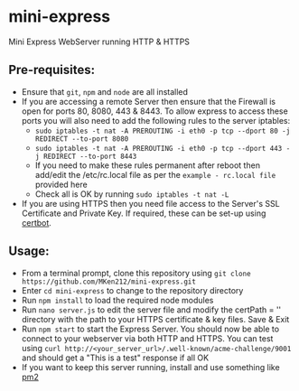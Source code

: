 # mini-express
Mini Express WebServer running HTTP & HTTPS

## Pre-requisites:
- Ensure that `git`, `npm` and `node` are all installed
- If you are accessing a remote Server then ensure that the Firewall is open for ports 80, 8080, 443 & 8443. To allow express to access these ports you will also need to add the following rules to the server iptables:
  - `sudo iptables -t nat -A PREROUTING -i eth0 -p tcp --dport 80 -j REDIRECT --to-port 8080`
  - `sudo iptables -t nat -A PREROUTING -i eth0 -p tcp --dport 443 -j REDIRECT --to-port 8443`
  - If you need to make these rules permanent after reboot then add/edit the /etc/rc.local file as per the `example - rc.local file` provided here
  - Check all is OK by running `sudo iptables -t nat -L`
- If you are using HTTPS then you need file access to the Server's SSL Certificate and Private Key. If required, these can be set-up using [certbot](https://certbot.eff.org/).

## Usage:
- From a terminal prompt, clone this repository using `git clone https://github.com/MKen212/mini-express.git`
- Enter `cd mini-express` to change to the repository directory
- Run `npm install` to load the required node modules
- Run `nano server.js` to edit the server file and modify the certPath = '' directory with the path to your HTTPS certificate & key files.  Save & Exit
- Run `npm start` to start the Express Server. You should now be able to connect to your webserver via both HTTP and HTTPS. You can test using `curl http://<your_server_url>/.well-known/acme-challenge/9001` and should get a "This is a test" response if all OK
- If you want to keep this server running, install and use something like [pm2](https://pm2.keymetrics.io/)
